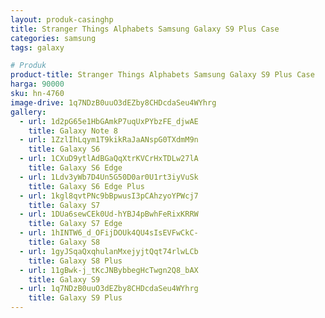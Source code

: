 ```yaml
---
layout: produk-casinghp
title: Stranger Things Alphabets Samsung Galaxy S9 Plus Case
categories: samsung
tags: galaxy

# Produk
product-title: Stranger Things Alphabets Samsung Galaxy S9 Plus Case
harga: 90000
sku: hn-4760
image-drive: 1q7NDzB0uuO3dEZby8CHDcdaSeu4WYhrg
gallery:
  - url: 1d2pG65e1HbGAmkP7uqUxPYbzFE_djwAE
    title: Galaxy Note 8
  - url: 1ZzlIhLqym1T9kikRaJaANspG0TXdmM9n
    title: Galaxy S6
  - url: 1CXuD9ytlAdBGaQqXtrKVCrHxTDLw27lA
    title: Galaxy S6 Edge
  - url: 1Ldv3yWb7D4Un5G50D0ar0U1rt3iyVuSk
    title: Galaxy S6 Edge Plus
  - url: 1kgl8qvtPNc9bBpwusI3pCAhzyoYPWcj7
    title: Galaxy S7
  - url: 1DUa6sewCEk0Ud-hYBJ4pBwhFeRixKRRW
    title: Galaxy S7 Edge
  - url: 1hINTW6_d_OFijDOUk4QU4sIsEVFwCkC-
    title: Galaxy S8
  - url: 1gyJSqaQxqhulanMxejyjtQqt74rlwLCb
    title: Galaxy S8 Plus
  - url: 11gBwk-j_tKcJNBybbegHcTwgn2Q8_bAX
    title: Galaxy S9
  - url: 1q7NDzB0uuO3dEZby8CHDcdaSeu4WYhrg
    title: Galaxy S9 Plus
---
```

